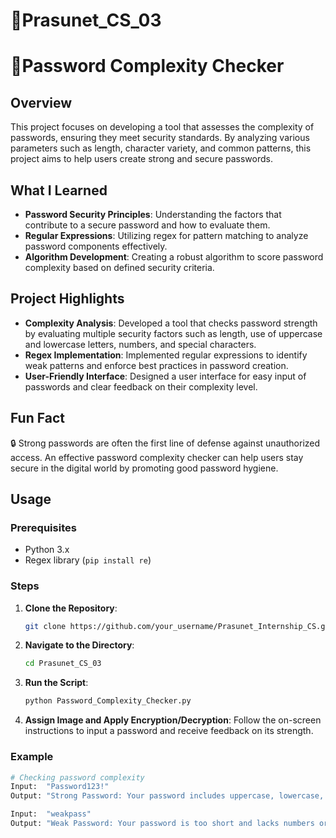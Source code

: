# 🎯Prasunet_CS_03
# 🎯Password Complexity Checker

## Overview
This project focuses on developing a tool that assesses the complexity of passwords, ensuring they meet security standards. By analyzing various parameters such as length, character variety, and common patterns, this project aims to help users create strong and secure passwords.

## What I Learned
- **Password Security Principles**: Understanding the factors that contribute to a secure password and how to evaluate them.
- **Regular Expressions**: Utilizing regex for pattern matching to analyze password components effectively.
- **Algorithm Development**: Creating a robust algorithm to score password complexity based on defined security criteria.

## Project Highlights
- **Complexity Analysis**: Developed a tool that checks password strength by evaluating multiple security factors such as length, use of 
 uppercase and lowercase letters, numbers, and special characters.
- **Regex Implementation**:  Implemented regular expressions to identify weak patterns and enforce best practices in password creation.
- **User-Friendly Interface**: Designed a user interface for easy input of passwords and clear feedback on their complexity level.
  
## Fun Fact
🔒 Strong passwords are often the first line of defense against unauthorized access. An effective password complexity checker can help users stay secure in the digital world by promoting good password hygiene.

## Usage

### Prerequisites
- Python 3.x
- Regex library (`pip install re`)

### Steps
1. **Clone the Repository**:
    ```sh
    git clone https://github.com/your_username/Prasunet_Internship_CS.git
    ```
2. **Navigate to the Directory**:
    ```sh
    cd Prasunet_CS_03
    ```
3. **Run the Script**:
    ```sh
    python Password_Complexity_Checker.py
    ```
4. **Assign Image and Apply Encryption/Decryption**:
    Follow the on-screen instructions to input a password and receive feedback on its strength.

### Example
```python
# Checking password complexity
Input:  "Password123!"
Output: "Strong Password: Your password includes uppercase, lowercase, numbers, and special characters. Length: 11."

Input:  "weakpass"
Output: "Weak Password: Your password is too short and lacks numbers or special characters. Consider using a mix of character types for better security."
